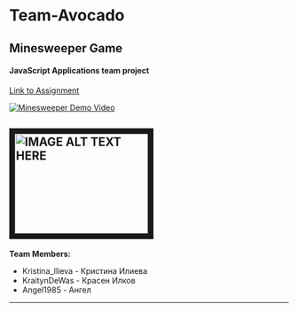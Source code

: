 # Team-Avocado
## Minesweeper Game 
#### JavaScript Applications team project
[Link to Assignment](https://github.com/TelerikAcademy/JavaScript-Applications/blob/master/Teamwork/README.md)

[![Minesweeper Demo Video](http://img.youtube.com/vi/0DxmqahqMT4/0.jpg)](http://www.youtube.com/watch?v=0DxmqahqMT4)

<a href="http://www.youtube.com/watch?feature=player_embedded&v=0DxmqahqMT4
" target="_blank"><img src="http://img.youtube.com/vi/0DxmqahqMT4/0.jpg" 
alt="IMAGE ALT TEXT HERE" width="240" height="180" border="10" /></a>
---
**Team Members:**
* Kristina_Ilieva - Кристина Илиева
* KraitynDeWas - Красен Илков
* Angel1985 - Ангел


---




